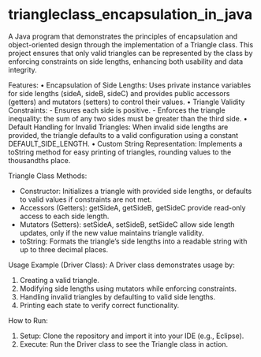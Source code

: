 # triangleclass_encapsulation_in_java
A Java program that demonstrates the principles of encapsulation and object-oriented design through the implementation of a Triangle class. This project ensures that only valid triangles can be represented by the class by enforcing constraints on side lengths, enhancing both usability and data integrity.

Features:
• Encapsulation of Side Lengths: Uses private instance variables for side lengths (sideA, sideB, sideC) and provides public accessors (getters) and mutators (setters) to control their values.
• Triangle Validity Constraints:
    - Ensures each side is positive.
    - Enforces the triangle inequality: the sum of any two sides must be greater than the third side.
• Default Handling for Invalid Triangles: When invalid side lengths are provided, the triangle defaults to a valid configuration using a constant DEFAULT_SIDE_LENGTH.
• Custom String Representation: Implements a toString method for easy printing of triangles, rounding values to the thousandths place.

Triangle Class Methods:
- Constructor: Initializes a triangle with provided side lengths, or defaults to valid values if constraints are not met.
- Accessors (Getters): getSideA, getSideB, getSideC provide read-only access to each side length.
- Mutators (Setters): setSideA, setSideB, setSideC allow side length updates, only if the new value maintains triangle validity.
- toString: Formats the triangle’s side lengths into a readable string with up to three decimal places.

Usage Example (Driver Class):
A Driver class demonstrates usage by:
1. Creating a valid triangle.
2. Modifying side lengths using mutators while enforcing constraints.
3. Handling invalid triangles by defaulting to valid side lengths.
4. Printing each state to verify correct functionality.

How to Run:
1. Setup: Clone the repository and import it into your IDE (e.g., Eclipse).
2. Execute: Run the Driver class to see the Triangle class in action.
